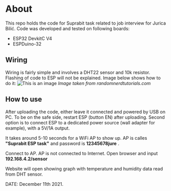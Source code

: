 # About

This repo holds the code for Suprabit task related to job interview for Jurica Bilić.
Code was developed and tested on following boards:
* ESP32 DevkitC V4
* ESPDuino-32

## Wiring

Wiring is fairly simple and involves a DHT22 sensor and 10k resistor. Flashing of code to ESP will not be explained.
Image below shows how to do it:
![This is an image](https://i2.wp.com/randomnerdtutorials.com/wp-content/uploads/2019/03/ESP32-DHT-wiring_bb.png?resize=768%2C851&quality=100&strip=all&ssl=1)
_Image taken from randomnerdtutorials.com_

## How to use

After uploading the code, either leave it connected and powered by USB on PC. To be on the safe side, restart ESP (button EN) after uploading.
Second option is to connect ESP to a dedicated power source (wall adapter for example), with a 5V/1A output.

It takes around 5-10 seconds for a WiFi AP to show up. AP is calles __"Suprabit ESP task"__ and password is __12345678jure__ .

Connect to AP. AP is not connected to Internet.
Open browser and input __192.168.4.2/sensor__

Website will open showing graph with temperature and humidity data read from DHT sensor.




DATE: December 11th 2021.